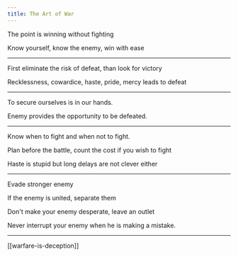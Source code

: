 ```yaml
---
title: The Art of War
---
```



The point is winning without fighting

Know yourself, know the enemy, win with ease

---

First eliminate the risk of defeat, than look for victory 

Recklessness, cowardice, haste, pride, mercy leads to defeat

---

To secure ourselves is in our hands. 

Enemy provides the opportunity to be defeated. 

---


Know when to fight and when not to fight. 

Plan before the battle, count the cost if you wish to fight 

Haste is stupid but long delays are not clever either

---

Evade stronger enemy

If the enemy is united, separate them 

Don't make your enemy desperate, leave an outlet 

Never interrupt your enemy when he is making a mistake.

---

[[warfare-is-deception]]


